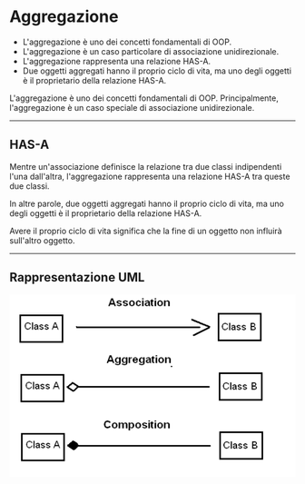 # Aggregazione

* L'aggregazione è uno dei concetti fondamentali di OOP.
* L'aggregazione è un caso particolare di associazione unidirezionale.
* L'aggregazione rappresenta una relazione HAS-A.
* Due oggetti aggregati hanno il proprio ciclo di vita, ma uno degli oggetti è il proprietario della relazione HAS-A.

L'aggregazione è uno dei concetti fondamentali di OOP. Principalmente, l'aggregazione è un caso speciale di associazione unidirezionale. 

---

## HAS-A

Mentre un'associazione definisce la relazione tra due classi indipendenti l'una dall'altra, l'aggregazione rappresenta una relazione HAS-A tra queste due classi. 

In altre parole, due oggetti aggregati hanno il proprio ciclo di vita, ma uno degli oggetti è il proprietario della relazione HAS-A. 

Avere il proprio ciclo di vita significa che la fine di un oggetto non influirà sull'altro oggetto.

---

## Rappresentazione UML

![](./img/aggregazione-composizione-associazione.png)